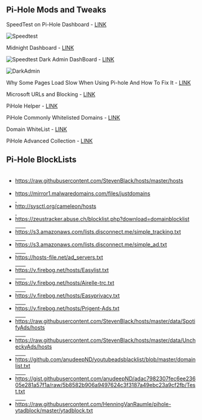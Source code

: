 <h2>Pi-Hole Mods and Tweaks</h2>
<p>SpeedTest on Pi-Hole Dashboard - <a href="https://blog.arevindh.com/2017/07/13/add-speedtest-to-pihole-webui/">LINK</a></p>
<img src="https://github.com/Prowler2/PiHole/blob/master/Images/speedtest.PNG" alt="Speedtest" />
<p>Midnight Dashboard - <a href="https://github.com/jacobbates/pi-hole-midnight">LINK</a></p>
<img src="https://github.com/Prowler2/PiHole/blob/master/Images/midnight.PNG" alt="Speedtest" />
Dark Admin DashBoard - <a href="https://discourse.pi-hole.net/t/dark-admin-dashboard/2569">LINK</a><p>
<img src="https://github.com/Prowler2/PiHole/blob/master/Images/darkadmin.PNG" alt="DarkAdmin" />
<p>Why Some Pages Load Slow When Using Pi-hole And How To Fix It - <a href="https://pi-hole.net/2018/02/02/why-some-pages-load-slow-when-using-pi-hole-and-how-to-fix-it/">LINK</a>
<p>Microsoft URLs and Blocking - <a href="https://docs.microsoft.com/en-us/windows/configuration/manage-windows-endpoints-version-1709">LINK</a><p>
PiHole Helper - <a href="https://github.com/Kevin-De-Koninck/pi-hole-helpers/blob/master/README.md">LINK</a><p>
PiHole Commonly Whitelisted Domains - <a href="https://discourse.pi-hole.net/t/commonly-whitelisted-domains/212">LINK</a><p>
Domain WhiteList - <a href="https://github.com/anudeepND/whitelist">LINK</a></p>
PiHole Advanced Collection - <a href="https://github.com/deathbybandaid/piadvanced">LINK</a><p>


<h2>Pi-Hole BlockLists</h2>
<ul> <li><a href="https://raw.githubusercontent.com/StevenBlack/hosts/master/hosts">https://raw.githubusercontent.com/StevenBlack/hosts/master/hosts</li></a> <li><a href="https://mirror1.malwaredomains.com/files/justdomains">https://mirror1.malwaredomains.com/files/justdomains</li> <li><a href="http://sysctl.org/cameleon/hosts">http://sysctl.org/cameleon/hosts</li> <li><a href="https://zeustracker.abuse.ch/blocklist.php?download=domainblocklist">https://zeustracker.abuse.ch/blocklist.php?download=domainblocklist</li>        <li><a href="https://s3.amazonaws.com/lists.disconnect.me/simple_tracking.txt">https://s3.amazonaws.com/lists.disconnect.me/simple_tracking.txt</li>        <li><a href="https://s3.amazonaws.com/lists.disconnect.me/simple_ad.txt">https://s3.amazonaws.com/lists.disconnect.me/simple_ad.txt</li>        <li><a href="https://hosts-file.net/ad_servers.txt">https://hosts-file.net/ad_servers.txt</li>        <li><a href="https://v.firebog.net/hosts/Easylist.txt">https://v.firebog.net/hosts/Easylist.txt</li>        <li><a href="https://v.firebog.net/hosts/Airelle-trc.txt">https://v.firebog.net/hosts/Airelle-trc.txt</li>        <li><a href="https://v.firebog.net/hosts/Easyprivacy.txt ">https://v.firebog.net/hosts/Easyprivacy.txt</li>        <li><a href="https://v.firebog.net/hosts/Prigent-Ads.txt ">https://v.firebog.net/hosts/Prigent-Ads.txt</li>        <li><a href="https://raw.githubusercontent.com/StevenBlack/hosts/master/data/SpotifyAds/hosts">https://raw.githubusercontent.com/StevenBlack/hosts/master/data/SpotifyAds/hosts</li>        <li><a href="https://raw.githubusercontent.com/StevenBlack/hosts/master/data/UncheckyAds/hosts">https://raw.githubusercontent.com/StevenBlack/hosts/master/data/UncheckyAds/hosts</li>        <li><a href="https://github.com/anudeepND/youtubeadsblacklist/blob/master/domainlist.txt">https://github.com/anudeepND/youtubeadsblacklist/blob/master/domainlist.txt</li>        <li><a href="https://gist.githubusercontent.com/anudeepND/adac7982307fec6ee23605e281a57f1a/raw/5b8582b906a9497624c3f3187a49ebc23a9cf2fb/Test.txt">https://gist.githubusercontent.com/anudeepND/adac7982307fec6ee23605e281a57f1a/raw/5b8582b906a9497624c3f3187a49ebc23a9cf2fb/Test.txt</li>        <li><a href="https://raw.githubusercontent.com/HenningVanRaumle/pihole-ytadblock/master/ytadblock.txt">https://raw.githubusercontent.com/HenningVanRaumle/pihole-ytadblock/master/ytadblock.txt</li>
</ul>


